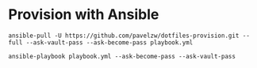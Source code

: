 # Provision with Ansible

`ansible-pull -U https://github.com/pavelzw/dotfiles-provision.git --full --ask-vault-pass --ask-become-pass playbook.yml`

`ansible-playbook playbook.yml --ask-become-pass --ask-vault-pass`
